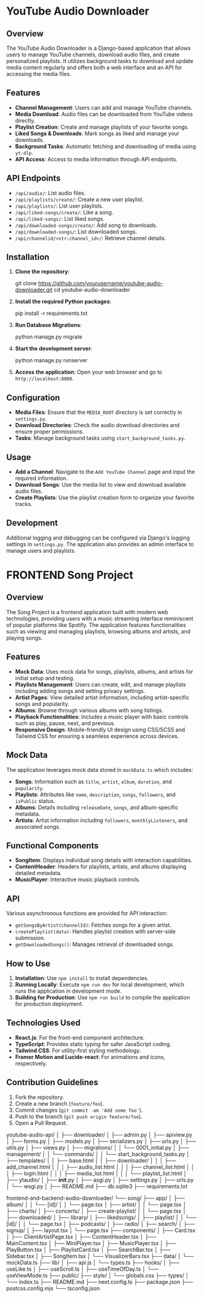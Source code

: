 
# YouTube Audio Downloader

## Overview

The YouTube Audio Downloader is a Django-based application that allows users to manage YouTube channels, download audio files, and create personalized playlists. It utilizes background tasks to download and update media content regularly and offers both a web interface and an API for accessing the media files.

## Features

- **Channel Management**: Users can add and manage YouTube channels.
- **Media Download**: Audio files can be downloaded from YouTube videos directly.
- **Playlist Creation**: Create and manage playlists of your favorite songs.
- **Liked Songs & Downloads**: Mark songs as liked and manage your downloads.
- **Background Tasks**: Automatic fetching and downloading of media using `yt-dlp`.
- **API Access**: Access to media information through API endpoints.

## API Endpoints

- `/api/audio/`: List audio files.
- `/api/playlists/create/`: Create a new user playlist.
- `/api/playlists/`: List user playlists.
- `/api/liked-songs/create/`: Like a song.
- `/api/liked-songs/`: List liked songs.
- `/api/downloaded-songs/create/`: Add song to downloads.
- `/api/downloaded-songs/`: List downloaded songs.
- `/api/channelid/<str:channel_id>/`: Retrieve channel details.

## Installation

1. **Clone the repository**:

   git clone https://github.com/yourusername/youtube-audio-downloader.git
   cd youtube-audio-downloader

2. **Install the required Python packages**:

   pip install -r requirements.txt

3. **Run Database Migrations**:

   python manage.py migrate

4. **Start the development server**:

   python manage.py runserver

5. **Access the application**:
   Open your web browser and go to `http://localhost:8000`.

## Configuration

- **Media Files**: Ensure that the `MEDIA_ROOT` directory is set correctly in `settings.py`.
- **Download Directories**: Check the audio download directories and ensure proper permissions.
- **Tasks**: Manage background tasks using `start_background_tasks.py`.

## Usage

- **Add a Channel**: Navigate to the `Add YouTube Channel` page and input the required information.
- **Download Songs**: Use the media list to view and download available audio files.
- **Create Playlists**: Use the playlist creation form to organize your favorite tracks.

## Development

Additional logging and debugging can be configured via Django's logging settings in `settings.py`. The application also provides an admin interface to manage users and playlists.
















# FRONTEND   Song Project

## Overview

The Song Project is a frontend application built with modern web technologies, providing users with a music streaming interface reminiscent of popular platforms like Spotify. The application features functionalities such as viewing and managing playlists, browsing albums and artists, and playing songs.

## Features

- **Mock Data**: Uses mock data for songs, playlists, albums, and artists for initial setup and testing.
- **Playlists Management**: Users can create, edit, and manage playlists including adding songs and setting privacy settings.
- **Artist Pages**: View detailed artist information, including artist-specific songs and popularity.
- **Albums**: Browse through various albums with song listings.
- **Playback Functionalities**: Includes a music player with basic controls such as play, pause, next, and previous.
- **Responsive Design**: Mobile-friendly UI design using CSS/SCSS and Tailwind CSS for ensuring a seamless experience across devices.

## Mock Data

The application leverages mock data stored in `mockData.ts` which includes:

- **Songs**: Information such as `title`, `artist`, `album`, `duration`, and `popularity`.
- **Playlists**: Attributes like `name`, `description`, `songs`, `followers`, and `isPublic` status.
- **Albums**: Details including `releaseDate`, `songs`, and album-specific metadata.
- **Artists**: Artist information including `followers`, `monthlyListeners`, and associated songs.

## Functional Components

- **SongItem**: Displays individual song details with interaction capabilities.
- **ContentHeader**: Headers for playlists, artists, and albums displaying detailed metadata.
- **MusicPlayer**: Interactive music playback controls.

## API

Various asynchronous functions are provided for API interaction:

- `getSongsByArtist(channelId)`: Fetches songs for a given artist.
- `createPlaylist(data)`: Handles playlist creation with server-side submission.
- `getDownloadedSongs()`: Manages retrieval of downloaded songs.

## How to Use

1. **Installation**: Use `npm install` to install dependencies.
2. **Running Locally**: Execute `npm run dev` for local development, which runs the application in development mode.
3. **Building for Production**: Use `npm run build` to compile the application for production deployment.

## Technologies Used

- **React.js**: For the front-end component architecture.
- **TypeScript**: Provides static typing for safer JavaScript coding.
- **Tailwind CSS**: For utility-first styling methodology.
- **Framer Motion and Lucide-react**: For animations and icons, respectively.

## Contribution Guidelines

1. Fork the repository.
2. Create a new branch (`feature/foo`).
3. Commit changes (`git commit -am 'Add some foo'`).
4. Push to the branch (`git push origin feature/foo`).
5. Open a Pull Request.

youtube-audio-api/
│
├── downloader/
│   ├── admin.py
│   ├── apiview.py
│   ├── forms.py
│   ├── models.py
│   ├── serializers.py
│   ├── urls.py
│   ├── utils.py
│   ├── views.py
│   ├── migrations/
│   │   └── 0001_initial.py
│   ├── management/
│   │   └── commands/
│   │       └── start_background_tasks.py
│   ├── templates/
│   │   ├── base.html
│   │   ├── downloader/
│   │   │   ├── add_channel.html
│   │   │   ├── audio_list.html
│   │   │   ├── channel_list.html
│   │   │   ├── login.html
│   │   │   ├── media_list.html
│   │   │   └── playlist_list.html
│
├── ytaudio/
│   ├── __init__.py
│   ├── asgi.py
│   ├── settings.py
│   ├── urls.py
│   └── wsgi.py
│
├── README.md
├── db.sqlite3
├── requirements.txt





frontend-and-backend-audio-downloader/
└── song/
    ├── app/
    │   ├── album/
    │   │   └── [id]/
    │   │       └── page.tsx
    │   ├── artist/
    │   │   └── page.tsx
    │   ├── charts/
    │   ├── concerts/
    │   ├── create-playlist/
    │   │   └── page.tsx
    │   ├── downloaded/
    │   ├── library/
    │   ├── likedsongs/
    │   ├── playlist/
    │   │   └── [id]/
    │   │       └── page.tsx
    │   ├── podcasts/
    │   ├── radio/
    │   ├── search/
    │   ├── signup/
    │   ├── layout.tsx
    │   └── page.tsx
    ├── components/
    │   ├── Card.tsx
    │   ├── ClientArtistPage.tsx
    │   ├── ContentHeader.tsx
    │   ├── MainContent.tsx
    │   ├── MiniPlayer.tsx
    │   ├── MusicPlayer.tsx
    │   ├── PlayButton.tsx
    │   ├── PlaylistCard.tsx
    │   ├── SearchBar.tsx
    │   ├── Sidebar.tsx
    │   ├── SongItem.tsx
    │   └── VisualizerBars.tsx
    ├── data/
    │   └── mockData.ts
    ├── lib/
    │   ├── api.js
    │   └── types.ts
    ├── hooks/
    │   ├── useLike.ts
    │   ├── useScroll.ts
    │   ├── useTimeOfDay.ts
    │   └── useViewMode.ts
    ├── public/
    ├── style/
    │   └── globals.css
    ├── types/
    │   └── index.ts
    ├── README.md
    ├── next.config.ts
    ├── package.json
    ├── postcss.config.mjs
    └── tsconfig.json











